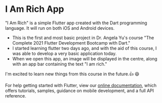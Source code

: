 # I Am Rich App

"I Am Rich" is a simple Flutter app created with the Dart programming language. It will run on both iOS and Android devices.

 * This is the first and most basic project in Dr. Angela Yu's course "The Complete 2021 Flutter Development Bootcamp with Dart." 
 * I started learning flutter two days ago, and with the aid of this course, I was able to develop a very basic application today.
 * When we open this app, an image will be displayed in the centre, along with an app bar containing the text "I am rich."

I'm excited to learn new things from this course in the future.:thumbsup: :smile:

For help getting started with Flutter, view our
[online documentation](https://flutter.dev/docs), which offers tutorials,
samples, guidance on mobile development, and a full API reference.
